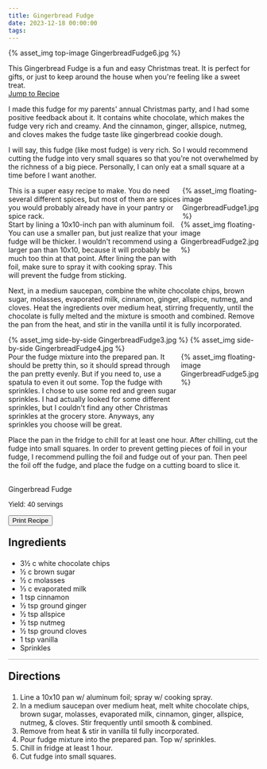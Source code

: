 ```yaml
---
title: Gingerbread Fudge
date: 2023-12-18 00:00:00
tags:
---
```


{% asset_img top-image GingerbreadFudge6.jpg %}
<div class="post-body">
This Gingerbread Fudge is a fun and easy Christmas treat. It is perfect for gifts, or just to keep around the house when you're feeling like a sweet treat. 

<br>
<!--more-->

<a class="jump-to-recipe-btn" href="#recipejump"> 
    Jump to Recipe
</a>

I made this fudge for my parents' annual Christmas party, and I had some positive feedback about it. It contains white chocolate, which makes the fudge very rich and creamy. And the cinnamon, ginger, allspice, nutmeg, and cloves makes the fudge taste like gingerbread cookie dough. 

I will say, this fudge (like most fudge) is very rich. So I would recommend cutting the fudge into very small squares so that you're not overwhelmed by the richness of a big piece. Personally, I can only eat a small square at a time before I want another. 

<div style="display:flex;">
This is a super easy recipe to make. You do need several different spices, but most of them are spices you would probably already have in your pantry or spice rack. 
<div>
    {% asset_img floating-image GingerbreadFudge1.jpg %}
</div>
</div>

<div style="display:flex;">
Start by lining a 10x10-inch pan with aluminum foil. You can use a smaller pan, but just realize that your fudge will be thicker. I wouldn't recommend using a larger pan than 10x10, because it will probably be much too thin at that point. 
After lining the pan with foil, make sure to spray it with cooking spray. This will prevent the fudge from sticking. 
<div>
    {% asset_img floating-image GingerbreadFudge2.jpg %}
</div>
</div>

Next, in a medium saucepan, combine the white chocolate chips, brown sugar, molasses, evaporated milk, cinnamon, ginger, allspice, nutmeg, and cloves. Heat the ingredients over medium heat, stirring frequently, until the chocolate is fully melted and the mixture is smooth and combined. 
Remove the pan from the heat, and stir in the vanilla until it is fully incorporated. 
<div style="display:flex;">
    {% asset_img side-by-side GingerbreadFudge3.jpg %}
    {% asset_img side-by-side GingerbreadFudge4.jpg %}
</div>

<div style="display:flex;">
Pour the fudge mixture into the prepared pan. It should be pretty thin, so it should spread through the pan pretty evenly. But if you need to, use a spatula to even it out some. Top the fudge with sprinkles. I chose to use some red and green sugar sprinkles. I had actually looked for some different sprinkles, but I couldn't find any other Christmas sprinkles at the grocery store. Anyways, any sprinkles you choose will be great. 
<div>
    {% asset_img floating-image GingerbreadFudge5.jpg %}
</div>
</div>

Place the pan in the fridge to chill for at least one hour. After chilling, cut the fudge into small squares. In order to prevent getting pieces of foil in your fudge, I recommend pulling the foil and fudge out of your pan. Then peel the foil off the fudge, and place the fudge on a cutting board to slice it. 

<br>
</div>

<div id="recipejump"></div>
<div id="recipe">
    <div class="recipe-box">
        <div class="recipe-title-box">
            <div>
                <div class="recipe-title-box-title">
                    <div class="recipe-title-box-header">Gingerbread Fudge</div>
                </div>
                <p class="recipe-title-box-title" style="font-family: Arial;">Yield: 40 servings</p>
            </div>
            <!-- {% asset_img recipe-title-box-img GingerbreadFudge6.jpg %} -->
            <button class="print-recipe"
                    type="button"
                    onclick="printDIV('recipe')" >
                Print Recipe
            </button>
        </div>
        <p style="font-size:150%;"><b>Ingredients</b></p>
        <ul class="post-body">
                <li>3½ c white chocolate chips</li>
                <li>½ c brown sugar</li>
                <li>½ c molasses</li>
                <li>⅓ c evaporated milk</li>
                <li>1 tsp cinnamon</li>
                <li>½ tsp ground ginger</li>
                <li>½ tsp allspice</li>
                <li>½ tsp nutmeg</li>
                <li>½ tsp ground cloves</li>
                <li>1 tsp vanilla</li>
                <li>Sprinkles</li>
        </ul>
        <hr style="height:1px;background-color:rgb(189, 189, 189) ">
        <p style="font-size:150%;"><b>Directions</b></p>
        <ol class="post-body">
            <li>Line a 10x10 pan w/ aluminum foil; spray w/ cooking spray.</li>
            <li>In a medium saucepan over medium heat, melt white chocolate chips, brown sugar, molasses, evaporated milk, cinnamon, ginger, allspice, nutmeg, & cloves. Stir frequently until smooth & combined.</li>
            <li>Remove from heat & stir in vanilla til fully incorporated.</li>
            <li>Pour fudge mixture into the prepared pan. Top w/ sprinkles.</li>
            <li>Chill in fridge at least 1 hour.</li>
            <li>Cut fudge into small squares.</li> 
        </ol> 
    </div>
</div>

<br>
